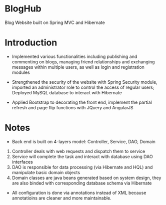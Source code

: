 # BlogHub
Blog Website built on Spring MVC and Hibernate

# Introduction	
* Implemented various functionalities including publishing and commenting on blogs, managing friend relationships and exchanging messages within multiple users, as well as login and registration modules
	
* Strengthened the security of the website with Spring Security module, imported an administrator role to control the access of regular users; Deployed MySQL database to interact with Hibernate
	
* Applied Bootstrap to decorating the front end, implement the partial refresh and page flip functions with JQuery and AngularJS

# Notes

* Back end is built on 4-layers model: Controller, Service, DAO, Domain

1. Controller deals with web requests and dispatch them to service
2. Service will complete the task and interact with database using DAO interfaces
3. DAO is responsible for data processing (via Hibernate and HQL) and manipulate basic domain objects
4. Domain classes are java beans generated based on system design, they are also binded with corresponding database schema via Hibernate

* All configuration is done via annotations instead of XML because annotatioins are cleaner and more maintainable.

